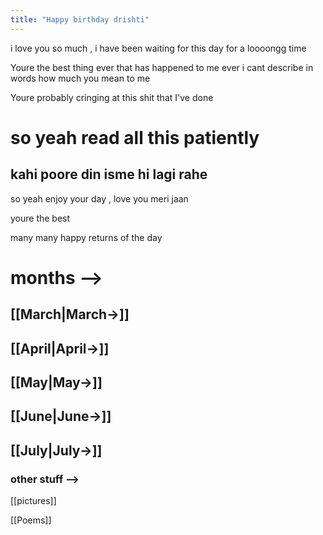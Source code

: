 ```yaml
---
title: "Happy birthday drishti"
---
```

 i love you so much , i have been waiting for this day for a loooongg time

Youre the best thing ever that has happened to me ever
i cant describe in words how much you mean to me 

Youre probably cringing at this shit that I've done 

# **so yeah read all this patiently** 
## kahi poore din isme hi lagi rahe

so yeah enjoy your day , love you meri jaan

youre the best

many many happy returns of the day


# months -->

## [[March|March->]]
## [[April|April->]]
## [[May|May->]]
## [[June|June->]]
## [[July|July->]]

### other stuff -->

[[pictures]]

[[Poems]]